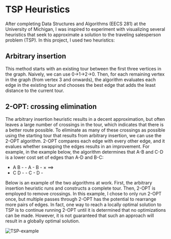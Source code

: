 # TSP Heuristics

After completing Data Structures and Algorithms (EECS 281) at the University of Michigan, I was inspired to experiment with visualizing several heuristics that seek to approximate a solution to the traveling salesperson problem (TSP). In this project, I used two heuristics:

## Arbitrary insertion

This method starts with an existing tour between the first three vertices in the graph. Naively, we can use 0->1->2->0. Then, for each remaining vertex in the graph (from vertex 3 and onwards), the algorithm evaluates each edge in the existing tour and chooses the best edge that adds the least distance to the current tour. 

## 2-OPT: crossing elimination

The arbitrary insertion heuristic results in a decent approximation, but often leaves a large number of crossings in the tour, which indicates that there is a better route possible. To eliminate as many of these crossings as possible using the starting tour that results from arbitrary insertion, we can use the 2-OPT algorithm. 2-OPT compares each edge with every other edge, and it evalues whether swapping the edges results in an improvement. For example, in the example below, the algorithm determines that A-B and C-D is a lower cost set of edges than A-D and B-C:

 - A   B -             - A - B -
     ×         ==>
 - C   D -             - C - D -

Below is an example of the two algorithms at work. First, the arbitrary insertion heuristic runs and constructs a complete tour. Then, 2-OPT is employed to remove crossings. In this example, I chose to only run 2-OPT once, but multiple passes through 2-OPT has the potential to rearrange more pairs of edges. In fact, one way to reach a locally optimal solution to TSP is to continue running 2-OPT until it is determined that no optimizations can be made. However, it is not guaranteed that such an approach will result in a globally optimal solution.  

![TSP-example](https://user-images.githubusercontent.com/59371711/166559968-7f1538ec-4bc1-4ef6-b598-299261988e3d.gif)
